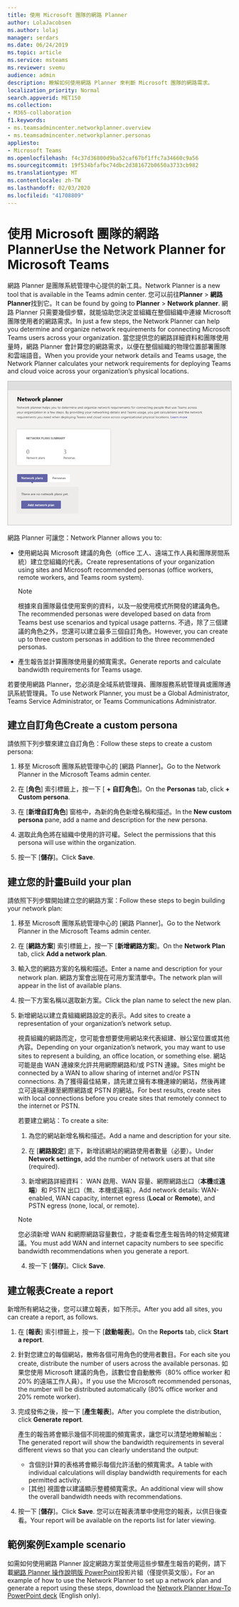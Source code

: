 ```yaml
---
title: 使用 Microsoft 團隊的網路 Planner
author: LolaJacobsen
ms.author: lolaj
manager: serdars
ms.date: 06/24/2019
ms.topic: article
ms.service: msteams
ms.reviewer: svemu
audience: admin
description: 瞭解如何使用網路 Planner 來判斷 Microsoft 團隊的網路需求。
localization_priority: Normal
search.appverid: MET150
ms.collection:
- M365-collaboration
f1.keywords:
- ms.teamsadmincenter.networkplanner.overview
- ms.teamsadmincenter.networkplanner.personas
appliesto:
- Microsoft Teams
ms.openlocfilehash: f4c37d36800d9ba52caf67bf1ffc7a34660c9a56
ms.sourcegitcommit: 19f534bfafbc74dbc2d381672b0650a3733cb982
ms.translationtype: MT
ms.contentlocale: zh-TW
ms.lasthandoff: 02/03/2020
ms.locfileid: "41708809"
---
```

# <a name="use-the-network-planner-for-microsoft-teams"></a><span data-ttu-id="22e33-103">使用 Microsoft 團隊的網路 Planner</span><span class="sxs-lookup"><span data-stu-id="22e33-103">Use the Network Planner for Microsoft Teams</span></span>

<span data-ttu-id="22e33-104">網路 Planner 是團隊系統管理中心提供的新工具。</span><span class="sxs-lookup"><span data-stu-id="22e33-104">Network Planner is a new tool that is available in the Teams admin center.</span></span> <span data-ttu-id="22e33-105">您可以前往**Planner** > **網路 Planner**找到它。</span><span class="sxs-lookup"><span data-stu-id="22e33-105">It can be found by going to **Planner** > **Network planner**.</span></span> <span data-ttu-id="22e33-106">網路 Planner 只需要幾個步驟，就能協助您決定並組織在整個組織中連線 Microsoft 團隊使用者的網路需求。</span><span class="sxs-lookup"><span data-stu-id="22e33-106">In just a few steps, the Network Planner can help you determine and organize network requirements for connecting Microsoft Teams users across your organization.</span></span> <span data-ttu-id="22e33-107">當您提供您的網路詳細資料和團隊使用量時，網路 Planner 會計算您的網路需求，以便在整個組織的物理位置部署團隊和雲端語音。</span><span class="sxs-lookup"><span data-stu-id="22e33-107">When you provide your network details and Teams usage, the Network Planner calculates your network requirements for deploying Teams and cloud voice across your organization’s physical locations.</span></span>

![網路 Planner 的螢幕擷取畫面](media/network-planner.png)

<span data-ttu-id="22e33-109">網路 Planner 可讓您：</span><span class="sxs-lookup"><span data-stu-id="22e33-109">Network Planner allows you to:</span></span>

- <span data-ttu-id="22e33-110">使用網站與 Microsoft 建議的角色（office 工人、遠端工作人員和團隊房間系統）建立您組織的代表。</span><span class="sxs-lookup"><span data-stu-id="22e33-110">Create representations of your organization using sites and Microsoft recommended personas (office workers, remote workers, and Teams room system).</span></span>

    > [!NOTE]
    > <span data-ttu-id="22e33-111">根據來自團隊最佳使用案例的資料，以及一般使用模式所開發的建議角色。</span><span class="sxs-lookup"><span data-stu-id="22e33-111">The recommended personas were developed based on data from Teams best use scenarios and typical usage patterns.</span></span> <span data-ttu-id="22e33-112">不過，除了三個建議的角色之外，您還可以建立最多三個自訂角色。</span><span class="sxs-lookup"><span data-stu-id="22e33-112">However, you can create up to three custom personas in addition to the three recommended personas.</span></span>

- <span data-ttu-id="22e33-113">產生報告並計算團隊使用量的頻寬需求。</span><span class="sxs-lookup"><span data-stu-id="22e33-113">Generate reports and calculate bandwidth requirements for Teams usage.</span></span>

<span data-ttu-id="22e33-114">若要使用網路 Planner，您必須是全域系統管理員、團隊服務系統管理員或團隊通訊系統管理員。</span><span class="sxs-lookup"><span data-stu-id="22e33-114">To use Network Planner, you must be a Global Administrator, Teams Service Administrator, or Teams Communications Administrator.</span></span>

## <a name="create-a-custom-persona"></a><span data-ttu-id="22e33-115">建立自訂角色</span><span class="sxs-lookup"><span data-stu-id="22e33-115">Create a custom persona</span></span>

<span data-ttu-id="22e33-116">請依照下列步驟來建立自訂角色：</span><span class="sxs-lookup"><span data-stu-id="22e33-116">Follow these steps to create a custom persona:</span></span>

1. <span data-ttu-id="22e33-117">移至 Microsoft 團隊系統管理中心的 [網路 Planner]。</span><span class="sxs-lookup"><span data-stu-id="22e33-117">Go to the Network Planner in the Microsoft Teams admin center.</span></span>

2. <span data-ttu-id="22e33-118">在 [**角色**] 索引標籤上，按一下 [ **+ 自訂角色**]。</span><span class="sxs-lookup"><span data-stu-id="22e33-118">On the **Personas** tab, click **+ Custom persona**.</span></span> 

3. <span data-ttu-id="22e33-119">在 [**新增自訂角色**] 窗格中，為新的角色新增名稱和描述。</span><span class="sxs-lookup"><span data-stu-id="22e33-119">In the **New custom persona** pane, add a name and description for the new persona.</span></span>

4. <span data-ttu-id="22e33-120">選取此角色將在組織中使用的許可權。</span><span class="sxs-lookup"><span data-stu-id="22e33-120">Select the permissions that this persona will use within the organization.</span></span>

5. <span data-ttu-id="22e33-121">按一下 [**儲存**]。</span><span class="sxs-lookup"><span data-stu-id="22e33-121">Click **Save**.</span></span>

## <a name="build-your-plan"></a><span data-ttu-id="22e33-122">建立您的計畫</span><span class="sxs-lookup"><span data-stu-id="22e33-122">Build your plan</span></span>

<span data-ttu-id="22e33-123">請依照下列步驟開始建立您的網路方案：</span><span class="sxs-lookup"><span data-stu-id="22e33-123">Follow these steps to begin building your network plan:</span></span>

1. <span data-ttu-id="22e33-124">移至 Microsoft 團隊系統管理中心的 [網路 Planner]。</span><span class="sxs-lookup"><span data-stu-id="22e33-124">Go to the Network Planner in the Microsoft Teams admin center.</span></span>

2. <span data-ttu-id="22e33-125">在 [**網路方案**] 索引標籤上，按一下 [**新增網路方案**]。</span><span class="sxs-lookup"><span data-stu-id="22e33-125">On the **Network Plan** tab, click **Add a network plan**.</span></span>

3. <span data-ttu-id="22e33-126">輸入您的網路方案的名稱和描述。</span><span class="sxs-lookup"><span data-stu-id="22e33-126">Enter a name and description for your network plan.</span></span> <span data-ttu-id="22e33-127">網路方案會出現在可用方案清單中。</span><span class="sxs-lookup"><span data-stu-id="22e33-127">The network plan will appear in the list of available plans.</span></span>

4. <span data-ttu-id="22e33-128">按一下方案名稱以選取新方案。</span><span class="sxs-lookup"><span data-stu-id="22e33-128">Click the plan name to select the new plan.</span></span>

5. <span data-ttu-id="22e33-129">新增網站以建立貴組織網路設定的表示。</span><span class="sxs-lookup"><span data-stu-id="22e33-129">Add sites to create a representation of your organization’s network setup.</span></span>

    <span data-ttu-id="22e33-130">視貴組織的網路而定，您可能會想要使用網站來代表組建、辦公室位置或其他內容。</span><span class="sxs-lookup"><span data-stu-id="22e33-130">Depending on your organization’s network, you may want to use sites to represent a building, an office location, or something else.</span></span> <span data-ttu-id="22e33-131">網站可能是由 WAN 連線來允許共用網際網路和/或 PSTN 連線。</span><span class="sxs-lookup"><span data-stu-id="22e33-131">Sites might be connected by a WAN to allow sharing of internet and/or PSTN connections.</span></span> <span data-ttu-id="22e33-132">為了獲得最佳結果，請先建立擁有本機連線的網站，然後再建立可遠端連線至網際網路或 PSTN 的網站。</span><span class="sxs-lookup"><span data-stu-id="22e33-132">For best results, create sites with local connections before you create sites that remotely connect to the internet or PSTN.</span></span>

    <span data-ttu-id="22e33-133">若要建立網站：</span><span class="sxs-lookup"><span data-stu-id="22e33-133">To create a site:</span></span>

    1. <span data-ttu-id="22e33-134">為您的網站新增名稱和描述。</span><span class="sxs-lookup"><span data-stu-id="22e33-134">Add a name and description for your site.</span></span>

    2. <span data-ttu-id="22e33-135">在 [**網路設定**] 底下，新增該網站的網路使用者數量（必要）。</span><span class="sxs-lookup"><span data-stu-id="22e33-135">Under **Network settings**, add the number of network users at that site (required).</span></span>

    3. <span data-ttu-id="22e33-136">新增網路詳細資料： WAN 啟用、WAN 容量、網際網路出口（**本機**或**遠端**）和 PSTN 出口（無、本機或遠端）。</span><span class="sxs-lookup"><span data-stu-id="22e33-136">Add network details: WAN-enabled, WAN capacity, internet egress (**Local** or **Remote**), and PSTN egress (none, local, or remote).</span></span>

      > [!NOTE]
      > <span data-ttu-id="22e33-137">您必須新增 WAN 和網際網路容量數位，才能查看您產生報告時的特定頻寬建議。</span><span class="sxs-lookup"><span data-stu-id="22e33-137">You must add WAN and internet capacity numbers to see specific bandwidth recommendations when you generate a report.</span></span>

    4. <span data-ttu-id="22e33-138">按一下 [**儲存**]。</span><span class="sxs-lookup"><span data-stu-id="22e33-138">Click **Save**.</span></span>

## <a name="create-a-report"></a><span data-ttu-id="22e33-139">建立報表</span><span class="sxs-lookup"><span data-stu-id="22e33-139">Create a report</span></span>

<span data-ttu-id="22e33-140">新增所有網站之後，您可以建立報表，如下所示。</span><span class="sxs-lookup"><span data-stu-id="22e33-140">After you add all sites, you can create a report, as follows.</span></span>

1. <span data-ttu-id="22e33-141">在 [**報表**] 索引標籤上，按一下 [**啟動報表**]。</span><span class="sxs-lookup"><span data-stu-id="22e33-141">On the **Reports** tab, click **Start a report**.</span></span>

2. <span data-ttu-id="22e33-142">針對您建立的每個網站，散佈各個可用角色的使用者數目。</span><span class="sxs-lookup"><span data-stu-id="22e33-142">For each site you create, distribute the number of users across the available personas.</span></span> <span data-ttu-id="22e33-143">如果您使用 Microsoft 建議的角色，該數位會自動散佈（80% office worker 和20% 的遠端工作人員）。</span><span class="sxs-lookup"><span data-stu-id="22e33-143">If you use the Microsoft recommended personas, the number will be distributed automatically (80% office worker and 20% remote worker).</span></span>

3. <span data-ttu-id="22e33-144">完成發佈之後，按一下 [**產生報表**]。</span><span class="sxs-lookup"><span data-stu-id="22e33-144">After you complete the distribution, click **Generate report**.</span></span>

    <span data-ttu-id="22e33-145">產生的報告將會顯示幾個不同視圖的頻寬需求，讓您可以清楚地瞭解輸出：</span><span class="sxs-lookup"><span data-stu-id="22e33-145">The generated report will show the bandwidth requirements in several different views so that you can clearly understand the output:</span></span>
    - <span data-ttu-id="22e33-146">含個別計算的表格將會顯示每個允許活動的頻寬需求。</span><span class="sxs-lookup"><span data-stu-id="22e33-146">A table with individual calculations will display bandwidth requirements for each permitted activity.</span></span>
    - <span data-ttu-id="22e33-147">[其他] 視圖會以建議顯示整體頻寬需求。</span><span class="sxs-lookup"><span data-stu-id="22e33-147">An additional view will show the overall bandwidth needs with recommendations.</span></span>

4. <span data-ttu-id="22e33-148">按一下 [**儲存**]。</span><span class="sxs-lookup"><span data-stu-id="22e33-148">Click **Save**.</span></span> <span data-ttu-id="22e33-149">您可以在報表清單中使用您的報表，以供日後查看。</span><span class="sxs-lookup"><span data-stu-id="22e33-149">Your report will be available on the reports list for later viewing.</span></span>

## <a name="example-scenario"></a><span data-ttu-id="22e33-150">範例案例</span><span class="sxs-lookup"><span data-stu-id="22e33-150">Example scenario</span></span>

<span data-ttu-id="22e33-151">如需如何使用網路 Planner 設定網路方案並使用這些步驟產生報告的範例，請下載[網路 Planner 操作說明版 PowerPoint](https://github.com/MicrosoftDocs/OfficeDocs-SkypeForBusiness/blob/live/Teams/downloads/network-planner-how-to.pptx?raw=true)投影片組（僅提供英文版）。</span><span class="sxs-lookup"><span data-stu-id="22e33-151">For an example of how to use the Network Planner to set up a network plan and generate a report using these steps, download the [Network Planner How-To PowerPoint deck](https://github.com/MicrosoftDocs/OfficeDocs-SkypeForBusiness/blob/live/Teams/downloads/network-planner-how-to.pptx?raw=true) (English only).</span></span>
